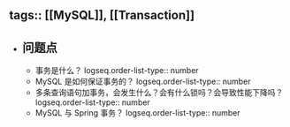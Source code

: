 tags:: [[MySQL]], [[Transaction]] 
---

- ## 问题点
	- 事务是什么？
	  logseq.order-list-type:: number
	- MySQL 是如何保证事务的？
	  logseq.order-list-type:: number
	- 多条查询语句加事务，会发生什么？会有什么锁吗？会导致性能下降吗？
	  logseq.order-list-type:: number
	- MySQL 与 Spring 事务？
	  logseq.order-list-type:: number